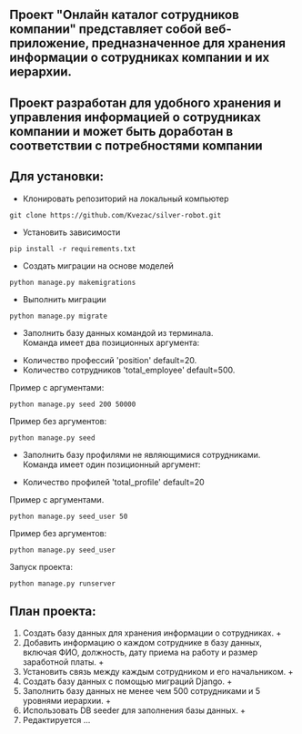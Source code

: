 ## Проект "Онлайн каталог сотрудников компании" представляет собой веб-приложение, предназначенное для хранения информации о сотрудниках компании и их иерархии.

## Проект разработан для удобного хранения и управления информацией о сотрудниках компании и может быть доработан в соответствии с потребностями компании

##  Для установки:

* Клонировать репозиторий на локальный компьютер
```commandline
git clone https://github.com/Kvezac/silver-robot.git
```
* Установить зависимости
```commandline
pip install -r requirements.txt
```
* Создать миграции на основе моделей
```commandline
python manage.py makemigrations
```
* Выполнить миграции
```commandline
python manage.py migrate
```
* Заполнить базу данных командой из терминала.  
Команда имеет два позиционных аргумента:
- Количество профессий 'position' default=20.
- Количество сотрудников 'total_employee' default=500.  
  
Пример с аргументами:
```commandline
python manage.py seed 200 50000
```
Пример без аргументов:
```commandline
python manage.py seed
```
* Заполнить базу профилями не являющимися сотрудниками.
Команда имеет один позиционный аргумент:
- Количество профилей 'total_profile' default=20

Пример с аргументами.
```commandline
python manage.py seed_user 50
```
Пример без аргументов:
```commandline
python manage.py seed_user
```
Запуск проекта:
```commandline
python manage.py runserver
```

## План проекта:

1. Создать базу данных для хранения информации о сотрудниках. +
2. Добавить информацию о каждом сотруднике в базу данных, включая ФИО, должность, дату приема на работу и размер
   заработной платы. +
3. Установить связь между каждым сотрудником и его начальником. +
4. Создать базу данных с помощью миграций Django. +
5. Заполнить базу данных не менее чем 500 сотрудниками и 5 уровнями иерархии. +
6. Использовать DB seeder для заполнения базы данных. +
7. Редактируется ...